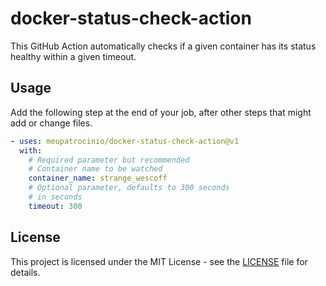 # docker-status-check-action

This GitHub Action automatically checks if a given container has its status healthy within a given timeout.  

## Usage

Add the following step at the end of your job, after other steps that might add or change files.

```yaml
- uses: meupatrocinio/docker-status-check-action@v1
  with:
    # Required parameter but recommended
    # Container name to be watched
    container_name: strange_wescoff
    # Optional parameter, defaults to 300 seconds
    # in seconds
    timeout: 300
```

## License

This project is licensed under the MIT License - see the [LICENSE](./LICENSE) file for details.

